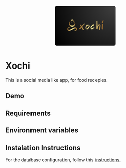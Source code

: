 <p align="center"><img src="logo.png" width="200" alt="Xochi Logo"></p>

# Xochi

This is a social media like app, for food recepies.

## Demo

## Requirements

## Environment variables

## Instalation Instructions

For the database configuration, follow this [instructions.](docs/database.md)
